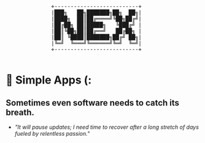 <p align="center">
    <pre>
              +--------------------------+
              |███╗   ██╗███████╗██╗  ██╗|
              |████╗  ██║██╔════╝╚██╗██╔╝|
              |██╔██╗ ██║█████╗   ╚███╔╝ |
              |██║╚██╗██║██╔══╝   ██╔██╗ |
              |██║ ╚████║███████╗██╔╝ ██╗|
              |╚═╝  ╚═══╝╚══════╝╚═╝  ╚═╝|
              +--------------------------+
    </pre>
</p>

# 🔧 Simple Apps (:
## Sometimes even software needs to catch its breath.
* *"It will pause updates; I need time to recover after a long stretch of days fueled by relentless passion."*
